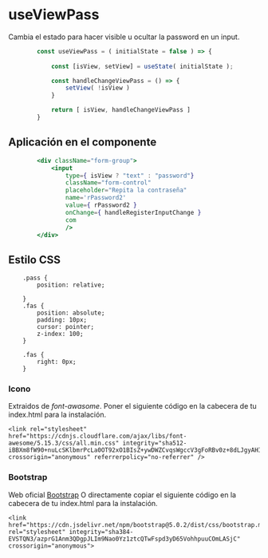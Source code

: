 # useViewPass

Cambia el estado para hacer visible u ocultar la password en un input.

```js
        const useViewPass = ( initialState = false ) => {
            
            const [isView, setView] = useState( initialState );

            const handleChangeViewPass = () => {
                setView( !isView )
            }

            return [ isView, handleChangeViewPass ]
        }
```
## Aplicación en el componente

```jsx
        <div className="form-group">
            <input
                type={ isView ? "text" : "password"}
                className="form-control"
                placeholder="Repita la contraseña"
                name='rPassword2'
                value={ rPassword2 }
                onChange={ handleRegisterInputChange } 
                com
                />
        </div>
```

## Estilo CSS 

        .pass {
            position: relative;

        }
        .fas {
            position: absolute;
            padding: 10px;
            cursor: pointer;
            z-index: 100;
        }

        .fas {
            right: 0px;
        }

### Icono

Extraidos de *font-awasome*.
Poner el siguiente código en la cabecera de tu index.html para la instalación.  

~~~
<link rel="stylesheet" href="https://cdnjs.cloudflare.com/ajax/libs/font-awesome/5.15.3/css/all.min.css" integrity="sha512-iBBXm8fW90+nuLcSKlbmrPcLa0OT92xO1BIsZ+ywDWZCvqsWgccV3gFoRBv0z+8dLJgyAHIhR35VZc2oM/gI1w==" crossorigin="anonymous" referrerpolicy="no-referrer" />
~~~

### Bootstrap

Web oficial [Bootstrap](https://getbootstrap.com/)
O directamente copiar el siguiente código en la cabecera de tu index.html para la instalación.

~~~
<link href="https://cdn.jsdelivr.net/npm/bootstrap@5.0.2/dist/css/bootstrap.min.css" rel="stylesheet" integrity="sha384-EVSTQN3/azprG1Anm3QDgpJLIm9Nao0Yz1ztcQTwFspd3yD65VohhpuuCOmLASjC" crossorigin="anonymous">
~~~
